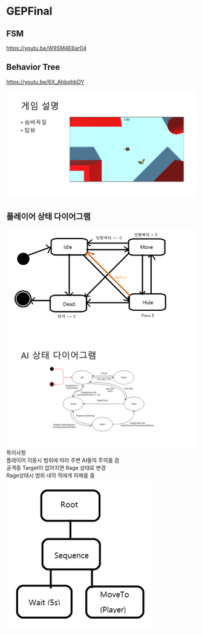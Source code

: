 # GEPFinal
## FSM
https://youtu.be/W9SM4E6ar04

## Behavior Tree
https://youtu.be/6X_AhbqhbDY

![1](https://github.com/shi1252/GEPFinal/blob/master/ppt/slide2.PNG?raw=true)
## 플레이어 상태 다이어그램
![2](https://github.com/shi1252/GEPFinal/blob/master/ppt/slide01.png?raw=true)
![3](https://github.com/shi1252/GEPFinal/blob/master/ppt/slide3.PNG?raw=true)
특이사항<br>
플레이어 이동시 범위에 따라 주변 AI들의 주의를 끔<br>
공격중 Target이 없어지면 Rage 상태로 변경<br>
Rage상태시 범위 내의 적에게 피해를 줌<br>
![4](https://github.com/shi1252/GEPFinal/blob/master/ppt/slide4.png?raw=true)
